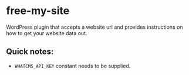 free-my-site
============

WordPress plugin that accepts a website url and provides instructions on how to get your website data out.

Quick notes:
- 
- `WHATCMS_API_KEY` constant needs to be supplied.